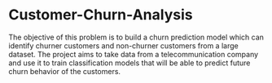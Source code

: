 # Customer-Churn-Analysis
The objective of this problem is to build a churn prediction model which can identify churner customers and non-churner customers from a large dataset. The project aims to take data from a telecommunication company and use it to train classification models that will be able to predict future churn behavior of the customers.
